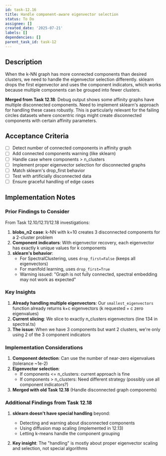 ```yaml
---
id: task-12.16
title: Handle component-aware eigenvector selection
status: To Do
assignee: []
created_date: '2025-07-21'
labels: []
dependencies: []
parent_task_id: task-12
---
```


## Description

When the k-NN graph has more connected components than desired clusters, we need to handle the eigenvector selection differently. sklearn drops the first eigenvector and uses the component indicators, which works because multiple components can be grouped into fewer clusters.

**Merged from Task 12.18**: Debug output shows some affinity graphs have multiple disconnected components. Need to implement sklearn's approach for handling these cases robustly. This is particularly relevant for the failing circles datasets where concentric rings might create disconnected components with certain affinity parameters.

## Acceptance Criteria

- [ ] Detect number of connected components in affinity graph
- [ ] Add connected components warning (like sklearn)
- [ ] Handle case where components > n_clusters
- [ ] Implement proper eigenvector selection for disconnected graphs
- [ ] Match sklearn's drop_first behavior
- [ ] Test with artificially disconnected data
- [ ] Ensure graceful handling of edge cases

## Implementation Notes

### Prior Findings to Consider

From Task 12.10/12.11/12.18 investigations:

1. **blobs_n2 case**: k-NN with k=10 creates 3 disconnected components for a 2-cluster problem
2. **Component indicators**: With eigenvector recovery, each eigenvector has exactly k unique values for k components
3. **sklearn's behavior**:
   - For SpectralClustering, uses `drop_first=False` (keeps all eigenvectors)
   - For manifold learning, uses `drop_first=True`
   - Warning issued: "Graph is not fully connected, spectral embedding may not work as expected"

### Key Insights

1. **Already handling multiple eigenvectors**: Our `smallest_eigenvectors` function already returns k+c eigenvectors (k requested + c zero eigenvalues)
2. **Current slicing**: We slice to exactly n_clusters eigenvectors (line 134 in spectral.ts)
3. **The issue**: When we have 3 components but want 2 clusters, we're only using 2 of the 3 component indicators

### Implementation Considerations

1. **Component detection**: Can use the number of near-zero eigenvalues (tolerance ~1e-2)
2. **Eigenvector selection**:
   - If components <= n_clusters: current approach is fine
   - If components > n_clusters: Need different strategy (possibly use all component indicators?)
3. **Merged with old Task 12.18** (Handle disconnected graph components)

### Additional Findings from Task 12.18

1. **sklearn doesn't have special handling** beyond:
   - Detecting and warning about disconnected components
   - Using diffusion map scaling (implemented in 12.13)
   - Letting k-means handle the component grouping

2. **Key insight**: The "handling" is mostly about proper eigenvector scaling and selection, not special algorithms
